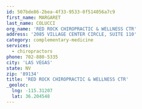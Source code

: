 ```yaml
---
id: 507bde86-2bea-4f33-9533-0f514056a7c9
first_name: MARGARET
last_name: COLUCCI
org_name: 'RED ROCK CHIROPRACTIC & WELLNESS CTR'
address: '2085 VILLAGE CENTER CIRCLE, SUITE 110'
category: complementary-medicine
services:
  - chiropractors
phone: 702-880-5335
city: 'LAS VEGAS'
state: NV
zip: '89134'
title: 'RED ROCK CHIROPRACTIC & WELLNESS CTR'
_geoloc:
  lng: -115.31207
  lat: 36.204548
---
```

